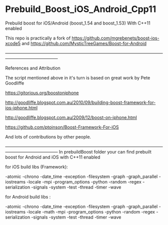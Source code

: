 Prebuild_Boost_iOS_Android_Cpp11
================================

Prebuild boost for iOS/Android (boost_1.54 and boost_1.53) With C++11 enabled

This repo is practically a fork of https://github.com/mgrebenets/boost-ios-xcode5 and 
https://github.com/MysticTreeGames/Boost-for-Android

————————————————————————————————————————————————

References and Attribution

The script mentioned above in it's turn is based on great work by Pete Goodliffe

https://gitorious.org/boostoniphone

http://goodliffe.blogspot.com.au/2010/09/building-boost-framework-for-ios-iphone.html

http://goodliffe.blogspot.com.au/2009/12/boost-on-iphone.html

https://github.com/ptoinson/Boost-Framework-For-iOS

And lots of contributions by other people.

————————————————————————————————————————————————
In prebuildBoost folder your can find prebuilt boost for Android and iOS with C++11 enabled 

for iOS build libs (Framework): 

-atomic
-chrono
-date_time
-exception
-filesystem
-graph
-graph_parallel
-iostreams
-locale
-mpi
-program_options
-python
-random
-regex
-serialization
-signals
-system
-test
-thread
-timer
-wave 

for Android build libs :

-atomic
-chrono
-date_time
-exception
-filesystem
-graph
-graph_parallel
-iostreams
-locale
-math
-mpi
-program_options
-python
-random
-regex
-serialization
-signals
-system
-test
-thread
-timer
-wave
